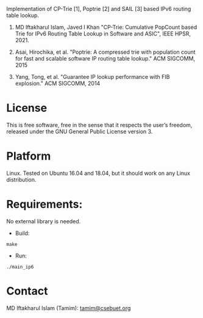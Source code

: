 Implementation of CP-Trie [1], Poptrie [2] and SAIL [3] based IPv6 routing table lookup.

1. MD Iftakharul Islam, Javed I Khan "CP-Trie: Cumulative PopCount based Trie for IPv6 Routing Table Lookup in Software and ASIC", IEEE HPSR, 2021.

2. Asai, Hirochika, et al. "Poptrie: A compressed trie with population count for fast and scalable software IP routing table lookup." ACM SIGCOMM, 2015

3. Yang, Tong, et al. "Guarantee IP lookup performance with FIB explosion." ACM SIGCOMM, 2014

License
==========
This is free software, free in the sense that it respects the user’s freedom, released under the GNU General Public License version 3. 

Platform
==========
Linux. Tested on Ubuntu 16.04 and 18.04, but it should work on any Linux distribution.

Requirements:
============= 
No external library is needed.

* Build:

`make`

* Run:

`./main_ip6`

Contact
==========
MD Iftakharul Islam (Tamim): tamim@csebuet.org
